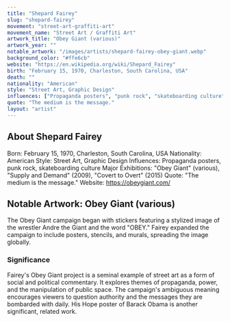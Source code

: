 ```yaml
---
title: "Shepard Fairey"
slug: "shepard-fairey"
movement: "street-art-graffiti-art"
movement_name: "Street Art / Graffiti Art"
artwork_title: "Obey Giant (various)"
artwork_year: ""
notable_artwork: "/images/artists/shepard-fairey-obey-giant.webp"
background_color: "#ffe6cb"
website: "https://en.wikipedia.org/wiki/Shepard_Fairey"
birth: "February 15, 1970, Charleston, South Carolina, USA"
death: ""
nationality: "American"
style: "Street Art, Graphic Design"
influences: ["Propaganda posters", "punk rock", "skateboarding culture"]
quote: "The medium is the message."
layout: "artist"
---
```


## About Shepard Fairey

Born: February 15, 1970, Charleston, South Carolina, USA Nationality: American Style: Street Art, Graphic Design Influences: Propaganda posters, punk rock, skateboarding culture Major Exhibitions: "Obey Giant" (various), "Supply and Demand" (2009), "Covert to Overt" (2015) Quote: "The medium is the message." Website: https://obeygiant.com/

## Notable Artwork: Obey Giant (various)

The Obey Giant campaign began with stickers featuring a stylized image of the wrestler Andre the Giant and the word "OBEY." Fairey expanded the campaign to include posters, stencils, and murals, spreading the image globally.

### Significance

Fairey's Obey Giant project is a seminal example of street art as a form of social and political commentary. It explores themes of propaganda, power, and the manipulation of public space. The campaign's ambiguous meaning encourages viewers to question authority and the messages they are bombarded with daily. His Hope poster of Barack Obama is another significant, related work.
